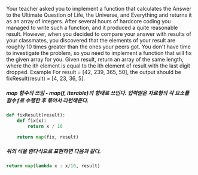 Your teacher asked you to implement a function that calculates the Answer to the Ultimate Question of Life, the Universe, and Everything and returns it as an array of integers. After several hours of hardcore coding you managed to write such a function, and it produced a quite reasonable result. However, when you decided to compare your answer with results of your classmates, you discovered that the elements of your result are roughly 10 times greater than the ones your peers got.
You don't have time to investigate the problem, so you need to implement a function that will fix the given array for you. Given result, return an array of the same length, where the ith element is equal to the ith element of result with the last digit dropped.
Example
For result = [42, 239, 365, 50], the output should be
fixResult(result) = [4, 23, 36, 5].

##### map 함수의 쓰임 - map(f, iterable)의 형태로 쓰인다. 입력받은 자료형의 각 요소를 함수 f로 수행한 후 묶어서 리턴해준다.
```python
def fixResult(result):
    def fix(x):
        return x / 10

    return map(fix, result)
```

##### 위의 식을 람다식으로 표현하면 다음과 같다.
```python
return map(lambda x : x/10, result)
```